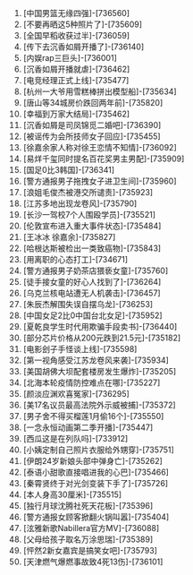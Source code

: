 
1. [中国男篮无缘四强]-[736560]
1. [不要再晒这5种照片了]-[735609]
1. [全国早稻收获过半]-[736059]
1. [传下去沉香如屑开播了]-[736140]
1. [内娱rap三巨头]-[736001]
1. [沉香如屑开播就虐]-[736462]
1. [电竞经理正式上线]-[735477]
1. [杭州一大爷用雪糕棒拼出模型船]-[735634]
1. [唐山等34城房价跌回两年前]-[735820]
1. [幸福到万家大结局]-[735462]
1. [沉香如屑是司凤锦觅二婚吧]-[736390]
1. [被谣传为会所技师女子回应]-[735455]
1. [徐嘉余家人称对徐王恋情不知情]-[736092]
1. [易烊千玺同时提名百花奖男主男配]-[735909]
1. [国足0比3韩国]-[736341]
1. [警方通报男子拖拽女子进卫生间]-[735960]
1. [浪姐毛俊杰被港交所谴责]-[735923]
1. [江苏多地出现龙卷风]-[735790]
1. [长沙一驾校7个人围殴学员]-[735521]
1. [伦敦宣布进入重大事件状态]-[735484]
1. [王冰冰 徐嘉余]-[735827]
1. [哈根达斯被检出一类致癌物]-[735843]
1. [用离职的心态打工]-[734671]
1. [警方通报男子奶茶店猥亵女童]-[735760]
1. [徒手接女童的好心人找到了]-[736264]
1. [乌克兰核电站遭无人机袭击]-[736457]
1. [朱辰杰解围失误自摆乌龙]-[736253]
1. [中国女足2比0中国台北女足]-[735952]
1. [夏乾良学生时代用欺骗手段卖书]-[736440]
1. [部分芯片价格从200元跌到21.5元]-[735182]
1. [电影刽子手怪谈上线]-[735598]
1. [第一视角感受江苏龙卷风来袭]-[735934]
1. [美国胡佛大坝配套楼房发生爆炸]-[735205]
1. [北海本轮疫情防控难点在哪]-[735227]
1. [颜淡应渊欢喜冤家]-[736295]
1. [美17名议员最高法院外示威被捕]-[735372]
1. [男子舍不得买榴莲1月偷16个]-[735550]
1. [一念永恒动画第二季开播]-[735447]
1. [西瓜这是在列队吗]-[733912]
1. [小姨定制自己照片衣服给外甥穿]-[735751]
1. [伊朗24岁新娘头部中弹身亡]-[735262]
1. [泰语小甜歌直接唱进我的心巴]-[735466]
1. [秦霄贤终于对光剑变装下手了]-[735726]
1. [本人身高30厘米]-[735515]
1. [独行月球沈腾社死天花板]-[735396]
1. [警方通报女顾客掀翻火锅叫嚣]-[735404]
1. [泫雅新歌Nabillera官方MV]-[736088]
1. [父母给孩子取名万涂思瑞]-[735389]
1. [怦然2新女嘉宾是搞笑女吧]-[735793]
1. [天津燃气爆燃事故致4死13伤]-[736101]